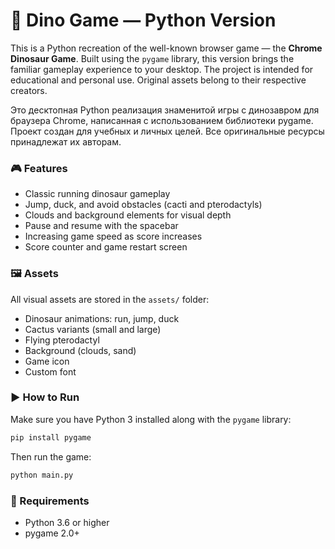 # 🦖 Dino Game — Python Version 

This is a Python recreation of the well-known browser game — the **Chrome Dinosaur Game**. Built using the `pygame` library, this version brings the familiar gameplay experience to your desktop. The project is intended for educational and personal use. Original assets belong to their respective creators.

Это десктопная Python реализация знаменитой игры с динозавром для браузера Chrome, написанная с использованием библиотеки pygame. Проект создан для учебных и личных целей. Все оригинальные ресурсы принадлежат их авторам.

### 🎮 Features

- Classic running dinosaur gameplay
- Jump, duck, and avoid obstacles (cacti and pterodactyls)
- Clouds and background elements for visual depth
- Pause and resume with the spacebar
- Increasing game speed as score increases
- Score counter and game restart screen

### 🖼️ Assets

All visual assets are stored in the `assets/` folder:
- Dinosaur animations: run, jump, duck
- Cactus variants (small and large)
- Flying pterodactyl
- Background (clouds, sand)
- Game icon
- Custom font

### ▶️ How to Run

Make sure you have Python 3 installed along with the `pygame` library:

```bash
pip install pygame
```
Then run the game:
```bash
python main.py
```

### 🧊 Requirements

- Python 3.6 or higher
- pygame 2.0+
